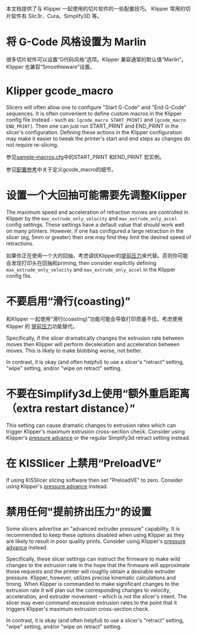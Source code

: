 本文档提供了与 Klipper 一起使用的切片软件的一些配置技巧。 Klipper 常用的切片软件有 Slic3r、Cura、Simplify3D 等。

# 将 G-Code 风格设置为 Marlin

很多切片软件可以设置“G代码风格”选项。Klipper 兼容通常的默认值“Marlin”。Klipper 也兼容“Smoothieware”设置。

# Klipper gcode_macro

Slicers will often allow one to configure "Start G-Code" and "End G-Code"
sequences. It is often convenient to define custom macros in the Klipper config file instead - such as: `[gcode_macro START_PRINT]` and `[gcode_macro END_PRINT]`. Then one can just run START_PRINT and END_PRINT in the slicer's configuration. Defining these actions in the Klipper configuration may make it easier to tweak the printer's start and end steps as changes do not require re-slicing.

参见[sample-macros.cfg](../config/sample-macros.cfg)中的START_PRINT 和END_PRINT 宏实例。

参见[配置参考](Config_Reference.md#gcode_macro)中关于定义gcode_macro的细节。

# 设置一个大回抽可能需要先调整Klipper

The maximum speed and acceleration of retraction moves are controlled in Klipper
by the `max_extrude_only_velocity` and `max_extrude_only_accel` config settings. These settings have a default value that should work well on many printers. However, if one has configured a large retraction in the slicer (eg, 5mm or greater) then one may find they limit the desired speed of retractions.

如果你正在使用一个大的回抽，考虑调优Klipper的[提前压力](Pressure_Advance.md)来代替。否则你可能会发现打印头在回抽和priming,
then consider explicitly defining `max_extrude_only_velocity` and `max_extrude_only_accel` in the Klipper config file.

# 不要启用“滑行(coasting)”

和Klipper 一起使用“滑行(coasting)”功能可能会导致打印质量不佳。考虑使用 Klipper 的
[提前压力](Pressure_Advance.md)功能替代。

Specifically, if the slicer dramatically changes the extrusion rate between moves then Klipper will perform deceleration and acceleration between moves. This is likely to make blobbing worse, not better.

In contrast, it is okay (and often helpful) to use a slicer's "retract" setting, "wipe" setting, and/or "wipe on retract" setting.

# 不要在Simplify3d上使用“额外重启距离（extra restart distance）”

This setting can cause dramatic changes to extrusion rates which can trigger
Klipper's maximum extrusion cross-section check. Consider using Klipper's [pressure advance](Pressure_Advance.md) or the regular Simplify3d retract setting instead.

# 在 KISSlicer 上禁用“PreloadVE”

If using KISSlicer slicing software then set "PreloadVE" to zero. Consider using
Klipper's [pressure advance](Pressure_Advance.md) instead.

# 禁用任何"提前挤出压力"的设置

Some slicers advertise an "advanced extruder pressure" capability. It is
recommended to keep these options disabled when using Klipper as they are likely to result in poor quality prints. Consider using Klipper's [pressure advance](Pressure_Advance.md) instead.

Specifically, these slicer settings can instruct the firmware to make wild changes to the extrusion rate in the hope that the firmware will approximate those requests and the printer will roughly obtain a desirable extruder pressure. Klipper, however, utilizes precise kinematic calculations and timing. When Klipper is commanded to make significant changes to the extrusion rate it will plan out the corresponding changes to velocity, acceleration, and extruder movement - which is not the slicer's intent. The slicer may even command excessive extrusion rates to the point that it triggers Klipper's maximum extrusion cross-section check.

In contrast, it is okay (and often helpful) to use a slicer's "retract" setting, "wipe" setting, and/or "wipe on retract" setting.
